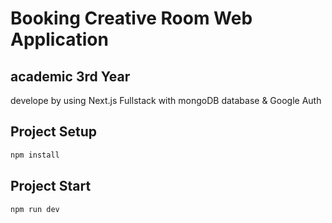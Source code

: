 
# Booking Creative Room Web Application
## 	academic 3rd Year
develope by using Next.js Fullstack with mongoDB database & Google Auth

## Project Setup
``` bash
npm install
```
## Project Start
``` bash
npm run dev
```

